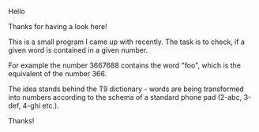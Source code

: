 Hello

Thanks for having a look here!

This is a small program I came up with recently.
The task is to check, if a given word is contained in a given number.

For example the number 3667688 contains the word "foo", which is the equivalent of the number 366.

The idea stands behind the T9 dictionary - words are being transformed into numbers 
according to the schema of a standard phone pad (2-abc, 3-def, 4-ghi etc.).

Thanks!
